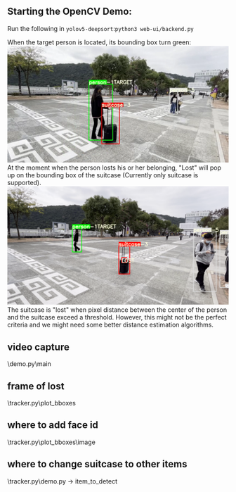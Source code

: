 ## Starting the OpenCV Demo: 
Run the following in `yolov5-deepsort`:`python3 web-ui/backend.py`

When the target person is located, its bounding box turn green:
![target.png](examples%2Ftarget.png)
At the moment when the person losts his or her belonging, "Lost" will
pop up on the bounding box of the suitcase (Currently only suitcase is supported).
![lost.PNG](examples%2Flost.PNG)The suitcase is "lost" when pixel distance between 
the center of the person and the suitcase exceed a threshold. However, this might not be the
perfect criteria and we might need some better distance estimation algorithms.

## video capture
\demo.py\main

## frame of lost 
\tracker.py\plot_bboxes

## where to add face id
\tracker.py\plot_bboxes\image

## where to change suitcase to other items
\tracker.py\demo.py -> item_to_detect